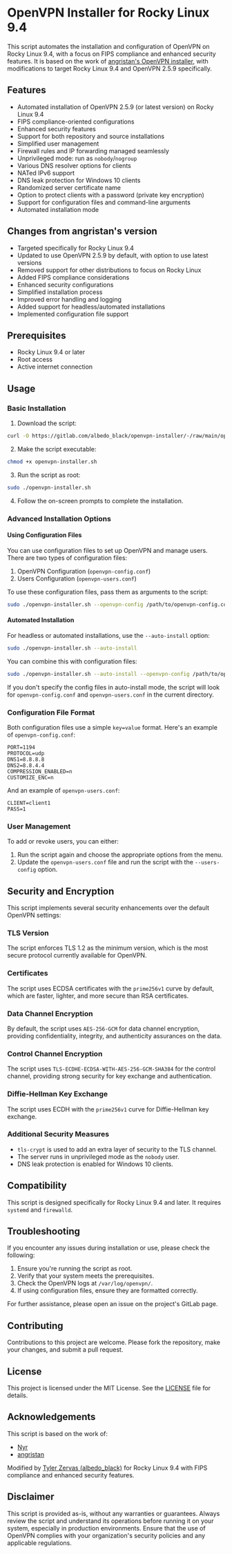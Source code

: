 # OpenVPN Installer for Rocky Linux 9.4

This script automates the installation and configuration of OpenVPN on Rocky Linux 9.4, with a focus on FIPS compliance and enhanced security features. It is based on the work of [angristan's OpenVPN installer](https://github.com/angristan/openvpn-install), with modifications to target Rocky Linux 9.4 and OpenVPN 2.5.9 specifically.

## Features

- Automated installation of OpenVPN 2.5.9 (or latest version) on Rocky Linux 9.4
- FIPS compliance-oriented configurations
- Enhanced security features
- Support for both repository and source installations
- Simplified user management
- Firewall rules and IP forwarding managed seamlessly
- Unprivileged mode: run as `nobody`/`nogroup`
- Various DNS resolver options for clients
- NATed IPv6 support
- DNS leak protection for Windows 10 clients
- Randomized server certificate name
- Option to protect clients with a password (private key encryption)
- Support for configuration files and command-line arguments
- Automated installation mode

## Changes from angristan's version

- Targeted specifically for Rocky Linux 9.4
- Updated to use OpenVPN 2.5.9 by default, with option to use latest versions
- Removed support for other distributions to focus on Rocky Linux
- Added FIPS compliance considerations
- Enhanced security configurations
- Simplified installation process
- Improved error handling and logging
- Added support for headless/automated installations
- Implemented configuration file support

## Prerequisites

- Rocky Linux 9.4 or later
- Root access
- Active internet connection

## Usage

### Basic Installation

1. Download the script:

```bash
curl -O https://gitlab.com/albedo_black/openvpn-installer/-/raw/main/openvpn-installer.sh
```

2. Make the script executable:

```bash
chmod +x openvpn-installer.sh
```

3. Run the script as root:

```bash
sudo ./openvpn-installer.sh
```

4. Follow the on-screen prompts to complete the installation.

### Advanced Installation Options

#### Using Configuration Files

You can use configuration files to set up OpenVPN and manage users. There are two types of configuration files:

1. OpenVPN Configuration (`openvpn-config.conf`)
2. Users Configuration (`openvpn-users.conf`)

To use these configuration files, pass them as arguments to the script:

```bash
sudo ./openvpn-installer.sh --openvpn-config /path/to/openvpn-config.conf --users-config /path/to/openvpn-users.conf
```

#### Automated Installation

For headless or automated installations, use the `--auto-install` option:

```bash
sudo ./openvpn-installer.sh --auto-install
```

You can combine this with configuration files:

```bash
sudo ./openvpn-installer.sh --auto-install --openvpn-config /path/to/openvpn-config.conf --users-config /path/to/openvpn-users.conf
```

If you don't specify the config files in auto-install mode, the script will look for `openvpn-config.conf` and `openvpn-users.conf` in the current directory.

### Configuration File Format

Both configuration files use a simple `key=value` format. Here's an example of `openvpn-config.conf`:

```
PORT=1194
PROTOCOL=udp
DNS1=8.8.8.8
DNS2=8.8.4.4
COMPRESSION_ENABLED=n
CUSTOMIZE_ENC=n
```

And an example of `openvpn-users.conf`:

```
CLIENT=client1
PASS=1
```

### User Management

To add or revoke users, you can either:

1. Run the script again and choose the appropriate options from the menu.
2. Update the `openvpn-users.conf` file and run the script with the `--users-config` option.

## Security and Encryption

This script implements several security enhancements over the default OpenVPN settings:

### TLS Version

The script enforces TLS 1.2 as the minimum version, which is the most secure protocol currently available for OpenVPN.

### Certificates

The script uses ECDSA certificates with the `prime256v1` curve by default, which are faster, lighter, and more secure than RSA certificates.

### Data Channel Encryption

By default, the script uses `AES-256-GCM` for data channel encryption, providing confidentiality, integrity, and authenticity assurances on the data.

### Control Channel Encryption

The script uses `TLS-ECDHE-ECDSA-WITH-AES-256-GCM-SHA384` for the control channel, providing strong security for key exchange and authentication.

### Diffie-Hellman Key Exchange

The script uses ECDH with the `prime256v1` curve for Diffie-Hellman key exchange.

### Additional Security Measures

- `tls-crypt` is used to add an extra layer of security to the TLS channel.
- The server runs in unprivileged mode as the `nobody` user.
- DNS leak protection is enabled for Windows 10 clients.

## Compatibility

This script is designed specifically for Rocky Linux 9.4 and later. It requires `systemd` and `firewalld`.

## Troubleshooting

If you encounter any issues during installation or use, please check the following:

1. Ensure you're running the script as root.
2. Verify that your system meets the prerequisites.
3. Check the OpenVPN logs at `/var/log/openvpn/`.
4. If using configuration files, ensure they are formatted correctly.

For further assistance, please open an issue on the project's GitLab page.

## Contributing

Contributions to this project are welcome. Please fork the repository, make your changes, and submit a pull request.

## License

This project is licensed under the MIT License. See the [LICENSE](LICENSE) file for details.

## Acknowledgements

This script is based on the work of:
- [Nyr](https://github.com/Nyr/openvpn-install)
- [angristan](https://github.com/angristan/openvpn-install)

Modified by [Tyler Zervas (albedo_black)](https://gitlab.com/albedo_black) for Rocky Linux 9.4 with FIPS compliance and enhanced security features.

## Disclaimer

This script is provided as-is, without any warranties or guarantees. Always review the script and understand its operations before running it on your system, especially in production environments. Ensure that the use of OpenVPN complies with your organization's security policies and any applicable regulations.